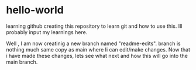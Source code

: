 # hello-world
learning github
creating this repository to learn git and how to use this. Ill probably input my learnings here.

Well , I am now creatinig a new branch named "readme-edits". branch is nothing much same copy as main where Ii can edit/make changes. Now that i have made these changes, lets see what next and how this will go into the main branch.
